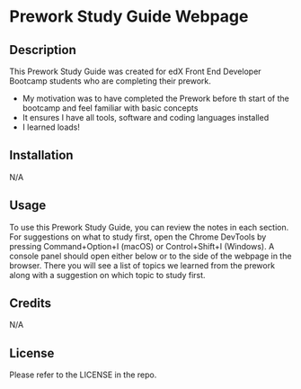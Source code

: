   # Prework Study Guide Webpage

## Description

This Prework Study Guide was created for edX Front End Developer Bootcamp students who are completing their prework. 

- My motivation was to have completed the Prework before th start of the bootcamp and feel familiar with basic concepts
- It ensures I have all tools, software and coding languages installed 
- I learned loads!

## Installation

N/A

## Usage

To use this Prework Study Guide, you can review the notes in each section. For suggestions on what to study first, open the Chrome DevTools by pressing Command+Option+I (macOS) or Control+Shift+I (Windows). A console panel should open either below or to the side of the webpage in the browser. There you will see a list of topics we learned from the prework along with a suggestion on which topic to study first.

## Credits

N/A

## License

Please refer to the LICENSE in the repo.